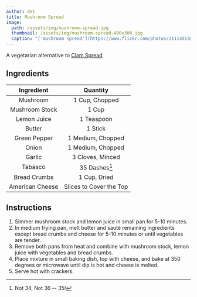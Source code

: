 ```yaml
---
author: dmt
title: Mushroom Spread
image:
  path: /assets/img/mushroom-spread.jpg
  thumbnail: /assets/img/mushroom-spread-400x300.jpg
  caption: "['mushroom spread'](https://www.flickr.com/photos/21114513@N08/3867962030) by [mollyjade](https://www.flickr.com/photos/21114513@N08) is licensed under [CC BY-NC-SA 2.0](https://creativecommons.org/licenses/by-nc-sa/2.0/?ref=ccsearch&atype=rich)"
---
```


A vegetarian alternative to [Clam Spread](./clam-spread.md)

## Ingredients

| Ingredient | Quantity |
|:-:|:-:|
| Mushroom | 1 Cup, Chopped |
| Mushroom Stock | 1 Cup |
| Lemon Juice | 1 Teaspoon |
| Butter | 1 Stick |
| Green Pepper | 1 Medium, Chopped |
| Onion | 1 Medium, Chopped |
| Garlic | 3 Cloves, Minced |
| Tabasco | 35 Dashes[^1] |
| Bread Crumbs | 1 Cup, Dried |
| American Cheese | Slices to Cover the Top |

## Instructions
1. Simmer mushroom stock and lemon juice in small pan for 5-10 minutes.
2. In medium frying pan, melt butter and sauté remaining ingredients except bread crumbs and cheese for 5-10 minutes or until vegetables are tender.
3. Remove both pans from heat and combine with mushroom stock, lemon juice with vegetables and bread crumbs.
4. Place mixture in small baking dish, top with cheese, and bake at 350 degrees or microwave until dip is hot and cheese is melted.
5. Serve hot with crackers.

[^1]: Not 34, Not 36 -- 35!

